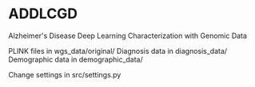 # ADDLCGD

Alzheimer's Disease Deep Learning Characterization with Genomic Data

PLINK files in wgs_data/original/
Diagnosis data in diagnosis_data/
Demographic data in demographic_data/

Change settings in src/settings.py